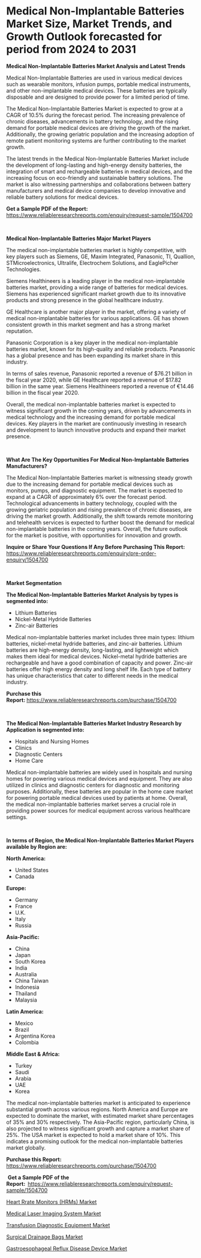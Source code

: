 <p><h1>Medical Non-Implantable Batteries Market Size, Market Trends, and Growth Outlook forecasted for period from 2024 to 2031</h1></p><p><strong>Medical Non-Implantable Batteries Market Analysis and Latest Trends</strong></p>
<p><p>Medical Non-Implantable Batteries are used in various medical devices such as wearable monitors, infusion pumps, portable medical instruments, and other non-implantable medical devices. These batteries are typically disposable and are designed to provide power for a limited period of time.</p><p>The Medical Non-Implantable Batteries Market is expected to grow at a CAGR of 10.5% during the forecast period. The increasing prevalence of chronic diseases, advancements in battery technology, and the rising demand for portable medical devices are driving the growth of the market. Additionally, the growing geriatric population and the increasing adoption of remote patient monitoring systems are further contributing to the market growth.</p><p>The latest trends in the Medical Non-Implantable Batteries Market include the development of long-lasting and high-energy density batteries, the integration of smart and rechargeable batteries in medical devices, and the increasing focus on eco-friendly and sustainable battery solutions. The market is also witnessing partnerships and collaborations between battery manufacturers and medical device companies to develop innovative and reliable battery solutions for medical devices.</p></p>
<p><strong>Get a Sample PDF of the Report:&nbsp;</strong> <a href="https://www.reliableresearchreports.com/enquiry/request-sample/1504700">https://www.reliableresearchreports.com/enquiry/request-sample/1504700</a></p>
<p>&nbsp;</p>
<p><strong>Medical Non-Implantable Batteries Major Market Players</strong></p>
<p><p>The medical non-implantable batteries market is highly competitive, with key players such as Siemens, GE, Maxim Integrated, Panasonic, TI, Quallion, STMicroelectronics, Ultralife, Electrochem Solutions, and EaglePicher Technologies.</p><p>Siemens Healthineers is a leading player in the medical non-implantable batteries market, providing a wide range of batteries for medical devices. Siemens has experienced significant market growth due to its innovative products and strong presence in the global healthcare industry.</p><p>GE Healthcare is another major player in the market, offering a variety of medical non-implantable batteries for various applications. GE has shown consistent growth in this market segment and has a strong market reputation.</p><p>Panasonic Corporation is a key player in the medical non-implantable batteries market, known for its high-quality and reliable products. Panasonic has a global presence and has been expanding its market share in this industry.</p><p>In terms of sales revenue, Panasonic reported a revenue of $76.21 billion in the fiscal year 2020, while GE Healthcare reported a revenue of $17.82 billion in the same year. Siemens Healthineers reported a revenue of €14.46 billion in the fiscal year 2020.</p><p>Overall, the medical non-implantable batteries market is expected to witness significant growth in the coming years, driven by advancements in medical technology and the increasing demand for portable medical devices. Key players in the market are continuously investing in research and development to launch innovative products and expand their market presence.</p></p>
<p>&nbsp;</p>
<p><strong>What Are The Key Opportunities For Medical Non-Implantable Batteries Manufacturers?</strong></p>
<p><p>The Medical Non-Implantable Batteries market is witnessing steady growth due to the increasing demand for portable medical devices such as monitors, pumps, and diagnostic equipment. The market is expected to expand at a CAGR of approximately 6% over the forecast period. Technological advancements in battery technology, coupled with the growing geriatric population and rising prevalence of chronic diseases, are driving the market growth. Additionally, the shift towards remote monitoring and telehealth services is expected to further boost the demand for medical non-implantable batteries in the coming years. Overall, the future outlook for the market is positive, with opportunities for innovation and growth.</p></p>
<p><strong>Inquire or Share Your Questions If Any Before Purchasing This Report:</strong> <a href="https://www.reliableresearchreports.com/enquiry/pre-order-enquiry/1504700">https://www.reliableresearchreports.com/enquiry/pre-order-enquiry/1504700</a></p>
<p>&nbsp;</p>
<p><strong>Market Segmentation</strong></p>
<p><strong>The Medical Non-Implantable Batteries Market Analysis by types is segmented into:</strong></p>
<p><ul><li>Lithium Batteries</li><li>Nickel-Metal Hydride Batteries</li><li>Zinc-air Batteries</li></ul></p>
<p><p>Medical non-implantable batteries market includes three main types: lithium batteries, nickel-metal hydride batteries, and zinc-air batteries. Lithium batteries are high-energy density, long-lasting, and lightweight which makes them ideal for medical devices. Nickel-metal hydride batteries are rechargeable and have a good combination of capacity and power. Zinc-air batteries offer high energy density and long shelf life. Each type of battery has unique characteristics that cater to different needs in the medical industry.</p></p>
<p><strong>Purchase this Report:&nbsp;</strong><a href="https://www.reliableresearchreports.com/purchase/1504700">https://www.reliableresearchreports.com/purchase/1504700</a></p>
<p>&nbsp;</p>
<p><strong>The Medical Non-Implantable Batteries Market Industry Research by Application is segmented into:</strong></p>
<p><ul><li>Hospitals and Nursing Homes</li><li>Clinics</li><li>Diagnostic Centers</li><li>Home Care</li></ul></p>
<p><p>Medical non-implantable batteries are widely used in hospitals and nursing homes for powering various medical devices and equipment. They are also utilized in clinics and diagnostic centers for diagnostic and monitoring purposes. Additionally, these batteries are popular in the home care market for powering portable medical devices used by patients at home. Overall, the medical non-implantable batteries market serves a crucial role in providing power sources for medical equipment across various healthcare settings.</p></p>
<p>&nbsp;</p>
<p><strong>In terms of Region, the Medical Non-Implantable Batteries Market Players available by Region are:</strong></p>
<p>
    <p> <strong> North America: </strong>
        <ul>
            <li>United States</li>
            <li>Canada</li>
        </ul>
        </p> 
    <p> <strong> Europe: </strong>
        <ul>
            <li>Germany</li>
            <li>France</li>
            <li>U.K.</li>
            <li>Italy</li>
            <li>Russia</li>
        </ul>
        </p> 
    <p> <strong> Asia-Pacific: </strong>
        <ul>
            <li>China</li>
            <li>Japan</li>
            <li>South Korea</li>
            <li>India</li>
            <li>Australia</li>
            <li>China Taiwan</li>
            <li>Indonesia</li>
            <li>Thailand</li>
            <li>Malaysia</li>
        </ul>
        </p> 
    <p> <strong> Latin America: </strong>
        <ul>
            <li>Mexico</li>
            <li>Brazil</li>
            <li>Argentina Korea</li>
            <li>Colombia</li>
        </ul>
        </p> 
    <p> <strong> Middle East & Africa: </strong>
        <ul>
            <li>Turkey</li>
            <li>Saudi</li>
            <li>Arabia</li>
            <li>UAE</li>
            <li>Korea</li>
        </ul>
    </p>
    </p>
<p><p>The medical non-implantable batteries market is anticipated to experience substantial growth across various regions. North America and Europe are expected to dominate the market, with estimated market share percentages of 35% and 30% respectively. The Asia-Pacific region, particularly China, is also projected to witness significant growth and capture a market share of 25%. The USA market is expected to hold a market share of 10%. This indicates a promising outlook for the medical non-implantable batteries market globally.</p></p>
<p><strong>Purchase this Report: </strong><a href="https://www.reliableresearchreports.com/purchase/1504700">https://www.reliableresearchreports.com/purchase/1504700</a></p>
<p>&nbsp;<strong>Get a Sample PDF of the Report:&nbsp;&nbsp;</strong><a href="https://www.reliableresearchreports.com/enquiry/request-sample/1504700">https://www.reliableresearchreports.com/enquiry/request-sample/1504700</a></p>
<p><strong></strong></p>
<p><p><a href="https://medium.com/@irwingibson727/heart-rrate-monitors-hrms-nbsp-market-focuses-on-market-share-size-and-projected-forecast-till-40c39d4a119a">Heart Rrate Monitors (HRMs) Market</a></p><p><a href="https://medium.com/@entelabrahimi1961/medical-laser-imaging-system-market-trends-forecast-and-competitive-analysis-to-2031-663a92e9a668">Medical Laser Imaging System Market</a></p><p><a href="https://medium.com/@angelageorge32/decoding-transfusion-diagnostic-equipment-market-metrics-market-share-trends-and-growth-patterns-38f77000138e">Transfusion Diagnostic Equipment Market</a></p><p><a href="https://medium.com/@irwingibson727/surgical-drainage-bags-market-share-evolution-and-market-growth-trends-2024-2031-7a393efdce4a">Surgical Drainage Bags Market</a></p><p><a href="https://medium.com/@entelabrahimi1961/gastroesophageal-reflux-disease-device-market-insight-market-trends-growth-forecasted-from-2024-6908ae351396">Gastroesophageal Reflux Disease Device Market</a></p></p>